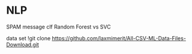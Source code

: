 # NLP
SPAM message clf
Random Forest vs SVC

data set
!git clone https://github.com/laxmimerit/All-CSV-ML-Data-Files-Download.git
